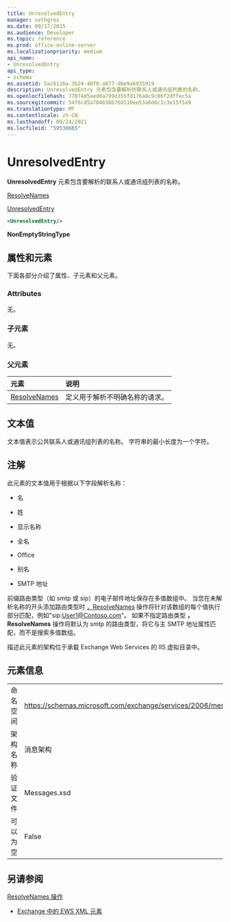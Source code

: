 ```yaml
---
title: UnresolvedEntry
manager: sethgros
ms.date: 09/17/2015
ms.audience: Developer
ms.topic: reference
ms.prod: office-online-server
ms.localizationpriority: medium
api_name:
- UnresolvedEntry
api_type:
- schema
ms.assetid: 5ac6116a-3b24-40f8-a877-dbe9a6935919
description: UnresolvedEntry 元素包含要解析的联系人或通讯组列表的名称。
ms.openlocfilehash: 77074d5aed0a799d355fd176a8c9c06f2dffec5a
ms.sourcegitcommit: 54f6cd5a704b36b76d110ee53a6d6c1c3e15f5a9
ms.translationtype: MT
ms.contentlocale: zh-CN
ms.lasthandoff: 09/24/2021
ms.locfileid: "59538665"
---
```

# <a name="unresolvedentry"></a>UnresolvedEntry

**UnresolvedEntry** 元素包含要解析的联系人或通讯组列表的名称。 
  
[ResolveNames](resolvenames.md)
  
[UnresolvedEntry](unresolvedentry.md)
  
```xml
<UnresolvedEntry/>
```

 **NonEmptyStringType**
## <a name="attributes-and-elements"></a>属性和元素

下面各部分介绍了属性、子元素和父元素。
  
### <a name="attributes"></a>Attributes

无。
  
### <a name="child-elements"></a>子元素

无。
  
### <a name="parent-elements"></a>父元素

|**元素**|**说明**|
|:-----|:-----|
|[ResolveNames](resolvenames.md) <br/> |定义用于解析不明确名称的请求。  <br/> |
   
## <a name="text-value"></a>文本值

文本值表示公共联系人或通讯组列表的名称。 字符串的最小长度为一个字符。
  
## <a name="remarks"></a>注解

此元素的文本值用于根据以下字段解析名称：
  
- 名
    
- 姓
    
- 显示名称
    
- 全名
    
- Office
    
- 别名
    
- SMTP 地址
    
前缀路由类型（如 smtp 或 sip）的电子邮件地址保存在多值数组中。 当您在未解析名称的开头添加路由类型时 [，ResolveNames](resolvenames-operation.md) 操作将针对该数组的每个值执行部分匹配，例如"sip:User1@Contoso.com"。 如果不指定路由类型 **，ResolveNames** 操作将默认为 smtp 的路由类型，将它与主 SMTP 地址属性匹配，而不是搜索多值数组。 
  
描述此元素的架构位于承载 Exchange Web Services 的 IIS 虚拟目录中。
  
## <a name="element-information"></a>元素信息

|||
|:-----|:-----|
|命名空间  <br/> |https://schemas.microsoft.com/exchange/services/2006/messages  <br/> |
|架构名称  <br/> |消息架构  <br/> |
|验证文件  <br/> |Messages.xsd  <br/> |
|可以为空  <br/> |False  <br/> |
   
## <a name="see-also"></a>另请参阅



[ResolveNames 操作](resolvenames-operation.md)


- [Exchange 中的 EWS XML 元素](ews-xml-elements-in-exchange.md)

